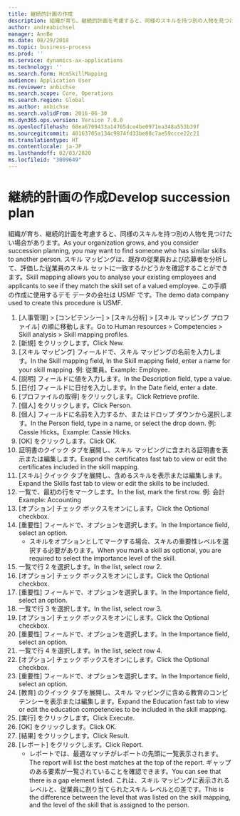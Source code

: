 ```yaml
---
title: 継続的計画の作成
description: 組織が育ち、継続的計画を考慮すると、同様のスキルを持つ別の人物を見つけたい場合があります。
author: andreabichsel
manager: AnnBe
ms.date: 08/29/2018
ms.topic: business-process
ms.prod: ''
ms.service: dynamics-ax-applications
ms.technology: ''
ms.search.form: HcmSkillMapping
audience: Application User
ms.reviewer: anbichse
ms.search.scope: Core, Operations
ms.search.region: Global
ms.author: anbichse
ms.search.validFrom: 2016-06-30
ms.dyn365.ops.version: Version 7.0.0
ms.openlocfilehash: 68ea6709433a14765dce4be0971ea348a553b39f
ms.sourcegitcommit: 40163705a134c9874fd33be80c7ae59ccce22c21
ms.translationtype: HT
ms.contentlocale: ja-JP
ms.lasthandoff: 02/03/2020
ms.locfileid: "3009649"
---
```

# <a name="develop-succession-plan"></a><span data-ttu-id="3779d-103">継続的計画の作成</span><span class="sxs-lookup"><span data-stu-id="3779d-103">Develop succession plan</span></span>



<span data-ttu-id="3779d-104">組織が育ち、継続的計画を考慮すると、同様のスキルを持つ別の人物を見つけたい場合があります。</span><span class="sxs-lookup"><span data-stu-id="3779d-104">As your organization grows, and you consider succession planning, you may want to find someone who has similar skills to another person.</span></span>  <span data-ttu-id="3779d-105">スキル マッピングは、既存の従業員および応募者を分析して、評価した従業員のスキル セットに一致するかどうかを確認することができます。</span><span class="sxs-lookup"><span data-stu-id="3779d-105">Skill mapping allows you to analyse your existing employees and applicants to see if they match the skill set of a valued employee.</span></span> <span data-ttu-id="3779d-106">この手順の作成に使用するデモ データの会社は USMF です。</span><span class="sxs-lookup"><span data-stu-id="3779d-106">The demo data company used to create this procedure is USMF.</span></span>

1. <span data-ttu-id="3779d-107">[人事管理] > [コンピテンシー] > [スキル分析] > [スキル マッピング プロファイル] の順に移動します。</span><span class="sxs-lookup"><span data-stu-id="3779d-107">Go to Human resources > Competencies > Skill analysis > Skill mapping profiles.</span></span>
2. <span data-ttu-id="3779d-108">[新規] をクリックします。</span><span class="sxs-lookup"><span data-stu-id="3779d-108">Click New.</span></span>
3. <span data-ttu-id="3779d-109">[スキル マッピング] フィールドで、スキル マッピングの名前を入力します。</span><span class="sxs-lookup"><span data-stu-id="3779d-109">In the Skill mapping field, In the Skill mapping field, enter a name for your skill mapping.</span></span>  <span data-ttu-id="3779d-110">例: 従業員。</span><span class="sxs-lookup"><span data-stu-id="3779d-110">Example: Employee.</span></span>
4. <span data-ttu-id="3779d-111">[説明] フィールドに値を入力します。</span><span class="sxs-lookup"><span data-stu-id="3779d-111">In the Description field, type a value.</span></span>
5. <span data-ttu-id="3779d-112">[日付] フィールドに日付を入力します。</span><span class="sxs-lookup"><span data-stu-id="3779d-112">In the Date field, enter a date.</span></span>
6. <span data-ttu-id="3779d-113">[プロファイルの取得] をクリックします。</span><span class="sxs-lookup"><span data-stu-id="3779d-113">Click Retrieve profile.</span></span>
7. <span data-ttu-id="3779d-114">[個人] をクリックします。</span><span class="sxs-lookup"><span data-stu-id="3779d-114">Click Person.</span></span>
8. <span data-ttu-id="3779d-115">[個人] フィールドに名前を入力するか、またはドロップ ダウンから選択します。</span><span class="sxs-lookup"><span data-stu-id="3779d-115">In the Person field, type in a name, or select the drop down.</span></span>  <span data-ttu-id="3779d-116">例: Cassie Hicks。</span><span class="sxs-lookup"><span data-stu-id="3779d-116">Example: Cassie Hicks.</span></span>
9. <span data-ttu-id="3779d-117">[OK] をクリックします。</span><span class="sxs-lookup"><span data-stu-id="3779d-117">Click OK.</span></span>
10. <span data-ttu-id="3779d-118">証明書のクイック タブを展開し、スキル マッピングに含まれる証明書を表示または編集します。</span><span class="sxs-lookup"><span data-stu-id="3779d-118">Exapnd the certificates fast tab to view or edit the certificates included in the skill mapping.</span></span>
11. <span data-ttu-id="3779d-119">[スキル] クイック タブを展開し、含めるスキルを表示または編集します。</span><span class="sxs-lookup"><span data-stu-id="3779d-119">Expand the Skills fast tab to view or edit the skills to be included.</span></span>
12. <span data-ttu-id="3779d-120">一覧で、最初の行をマークします。</span><span class="sxs-lookup"><span data-stu-id="3779d-120">In the list, mark the first row.</span></span>  <span data-ttu-id="3779d-121">例: 会計</span><span class="sxs-lookup"><span data-stu-id="3779d-121">Example:  Accounting</span></span>
13. <span data-ttu-id="3779d-122">[オプション] チェック ボックスをオンにします。</span><span class="sxs-lookup"><span data-stu-id="3779d-122">Click the Optional checkbox.</span></span>
14. <span data-ttu-id="3779d-123">[重要性] フィールドで、オプションを選択します。</span><span class="sxs-lookup"><span data-stu-id="3779d-123">In the Importance field, select an option.</span></span>
    * <span data-ttu-id="3779d-124">スキルをオプションとしてマークする場合、スキルの重要性レベルを選択する必要があります。</span><span class="sxs-lookup"><span data-stu-id="3779d-124">When you mark a skill as optional, you are required to select the importance level of the skill.</span></span>  
15. <span data-ttu-id="3779d-125">一覧で行 2 を選択します。</span><span class="sxs-lookup"><span data-stu-id="3779d-125">In the list, select row 2.</span></span>
16. <span data-ttu-id="3779d-126">[オプション] チェック ボックスをオンにします。</span><span class="sxs-lookup"><span data-stu-id="3779d-126">Click the Optional checkbox.</span></span>
17. <span data-ttu-id="3779d-127">[重要性] フィールドで、オプションを選択します。</span><span class="sxs-lookup"><span data-stu-id="3779d-127">In the Importance field, select an option.</span></span>
18. <span data-ttu-id="3779d-128">一覧で行 3 を選択します。</span><span class="sxs-lookup"><span data-stu-id="3779d-128">In the list, select row 3.</span></span>
19. <span data-ttu-id="3779d-129">[オプション] チェック ボックスをオンにします。</span><span class="sxs-lookup"><span data-stu-id="3779d-129">Click the Optional checkbox.</span></span>
20. <span data-ttu-id="3779d-130">[重要性] フィールドで、オプションを選択します。</span><span class="sxs-lookup"><span data-stu-id="3779d-130">In the Importance field, select an option.</span></span>
21. <span data-ttu-id="3779d-131">一覧で行 4 を選択します。</span><span class="sxs-lookup"><span data-stu-id="3779d-131">In the list, select row 4.</span></span>
22. <span data-ttu-id="3779d-132">[オプション] チェック ボックスをオンにします。</span><span class="sxs-lookup"><span data-stu-id="3779d-132">Click the Optional checkbox.</span></span>
23. <span data-ttu-id="3779d-133">[重要性] フィールドで、オプションを選択します。</span><span class="sxs-lookup"><span data-stu-id="3779d-133">In the Importance field, select an option.</span></span>
24. <span data-ttu-id="3779d-134">[教育] のクイック タブを展開し、スキル マッピングに含める教育のコンピテンシーを表示または編集します。</span><span class="sxs-lookup"><span data-stu-id="3779d-134">Expand the Education fast tab to view or edit the education competencies to be included in the skill mapping.</span></span>
25. <span data-ttu-id="3779d-135">[実行] をクリックします。</span><span class="sxs-lookup"><span data-stu-id="3779d-135">Click Execute.</span></span>
26. <span data-ttu-id="3779d-136">[OK] をクリックします。</span><span class="sxs-lookup"><span data-stu-id="3779d-136">Click OK.</span></span>
27. <span data-ttu-id="3779d-137">[結果] をクリックします。</span><span class="sxs-lookup"><span data-stu-id="3779d-137">Click Result.</span></span>
28. <span data-ttu-id="3779d-138">[レポート] をクリックします。</span><span class="sxs-lookup"><span data-stu-id="3779d-138">Click Report.</span></span>
    * <span data-ttu-id="3779d-139">レポートでは、最適なマッチがレポートの先頭に一覧表示されます。</span><span class="sxs-lookup"><span data-stu-id="3779d-139">The report will list the best matches at the top of the report.</span></span>  <span data-ttu-id="3779d-140">ギャップのある要素が一覧されていることを確認できます。</span><span class="sxs-lookup"><span data-stu-id="3779d-140">You can see that there is a gap element listed.</span></span>  <span data-ttu-id="3779d-141">これは、スキル マッピングに表示されるレベルと、従業員に割り当てられたスキル レベルとの差です。</span><span class="sxs-lookup"><span data-stu-id="3779d-141">This is the difference between the level that was listed on the skill mapping, and the level of the skill that is assigned to the person.</span></span>  

